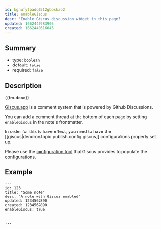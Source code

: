 ```yaml
---
id: kgnufytpadq0512gboskao2
title: enableGiscus
desc: 'Enable Giscus discussion widget in this page?'
updated: 1662440983905
created: 1662440616045
---
```


## Summary

- type: `boolean`
- default: `false`
- required: `false`

## Description
{{fm.desc}}

[Giscus.app](https://giscus.app) is a comment system that is powered by Github Discussions.

You can add a comment thread at the bottom of each page by setting `enableGiscus` in the note's frontmatter.

In order for this to have effect, you need to have the [[giscus|dendron.topic.publish.config.giscus]] configurations properly set up.

Please use the [configuration tool](https://giscus.app) that Giscus provides to populate the configurations.

## Example

```
---
id: 123
title: "Some note"
desc: "A note with Giscus enabled"
updated: 1234567890
created: 1234567890
enableGiscus: true
---

...
```